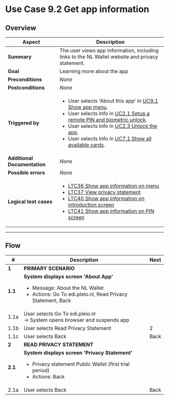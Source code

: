# Use Case 9.2 Get app information

## Overview

| Aspect                       | Description                                                                                                                                                                                                                                                                                                                                                                                           |
|------------------------------|-------------------------------------------------------------------------------------------------------------------------------------------------------------------------------------------------------------------------------------------------------------------------------------------------------------------------------------------------------------------------------------------------------|
| **Summary**                  | The user views app information, including links to the NL Wallet website and privacy statement.                                                                                                                                                                                                                                                                                                       |
| **Goal**                     | Learning more about the app                                                                                                                                                                                                                                                                                                                                                                           |
| **Preconditions**            | *None*                                                                                                                                                                                                                                                                                                                                                                                                |
| **Postconditions**           | *None*                                                                                                                                                                                                                                                                                                                                                                                                |
| **Triggered by**             | <ul><li>User selects 'About this app' in [UC9.1 Show app menu](UC9.1_ShowAppMenu.md).</li><li>User selects Info in [UC2.1 Setup a remote PIN and biometric unlock](UC2.1_SetupRemotePinAndBiometricsUnlock.md).</li><li>User selects Info in [UC2.3 Unlock the app](UC2.3_UnlockTheApp.md).</li><li>User selects Info in [UC7.1 Show all available cards](UC7.1_ShowAllAvailableCards.md).</li></ul>  |
| **Additional Documentation** | *None*                                                                                                                                                                                                                                                                                                                                                                                                |
| **Possible errors**          | *None*                                                                                                                                                                                                                                                                                                                                                                                                |
| **Logical test cases**       | <ul><li>[LTC36 Show app information on menu](../logical-test-cases.md#ltc36)</li><li>[LTC37 View privacy statement](../logical-test-cases.md#ltc37)</li><li>[LTC40 Show app information on introduction screen](../logical-test-cases.md#ltc40)</li><li>[LTC41 Show app information on PIN screen](../logical-test-cases.md#ltc41)</li></ul>                                                          |

---

## Flow

| #       | Description                                                                                                                                            | Next |
|---------|--------------------------------------------------------------------------------------------------------------------------------------------------------|------|
| **1**   | **PRIMARY SCENARIO**                                                                                                                                   |      |
| **1.1** | **System displays screen 'About App'**<ul><li>Message: About the NL Wallet</li><li>Actions: Go To edi.pleio.nl, Read Privacy Statement, Back</li></ul> |      |
| 1.1a    | User selects Go To edi.pleio.nl <br>&rarr; System opens browser and suspends app                                                                       |      |
| 1.1b    | User selects Read Privacy Statement                                                                                                                    | 2    |
| 1.1c    | User selects Back                                                                                                                                      | Back |
| **2**   | **READ PRIVACY STATEMENT**                                                                                                                             |      |
| **2.1** | **System displays screen 'Privacy Statement'**<ul><li>Privacy statement Public Wallet (first trial period)</li><li>Actions: Back</li></ul>             |      |
| 2.1a    | User selects Back                                                                                                                                      | Back |